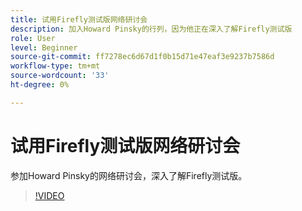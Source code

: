 ```yaml
---
title: 试用Firefly测试版网络研讨会
description: 加入Howard Pinsky的行列，因为他正在深入了解Firefly测试版
role: User
level: Beginner
source-git-commit: ff7278ec6d67d1f0b15d71e47eaf3e9237b7586d
workflow-type: tm+mt
source-wordcount: '33'
ht-degree: 0%

---
```


# 试用Firefly测试版网络研讨会

参加Howard Pinsky的网络研讨会，深入了解Firefly测试版。

>[!VIDEO](https://video.tv.adobe.com/v/3420252?quality=12&learn=on&hidetitle=true)
